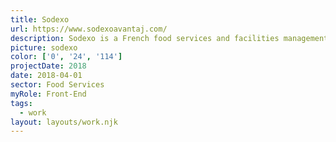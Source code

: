 ```yaml
---
title: Sodexo
url: https://www.sodexoavantaj.com/
description: Sodexo is a French food services and facilities management company.
picture: sodexo
color: ['0', '24', '114']
projectDate: 2018
date: 2018-04-01
sector: Food Services
myRole: Front-End
tags:
  - work
layout: layouts/work.njk
---
```

